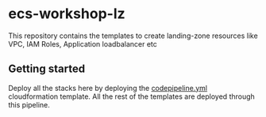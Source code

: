 # ecs-workshop-lz  

This repository contains the templates to create landing-zone resources like VPC, IAM Roles, Application loadbalancer etc


## Getting started

Deploy all the stacks here by deploying the [codepipeline.yml](https://github.com/sampritavh/ecs-workshop-lz/tree/master/cf-templates/codepipeline) cloudformation template. All the rest of the templates are deployed through this pipeline. 




































